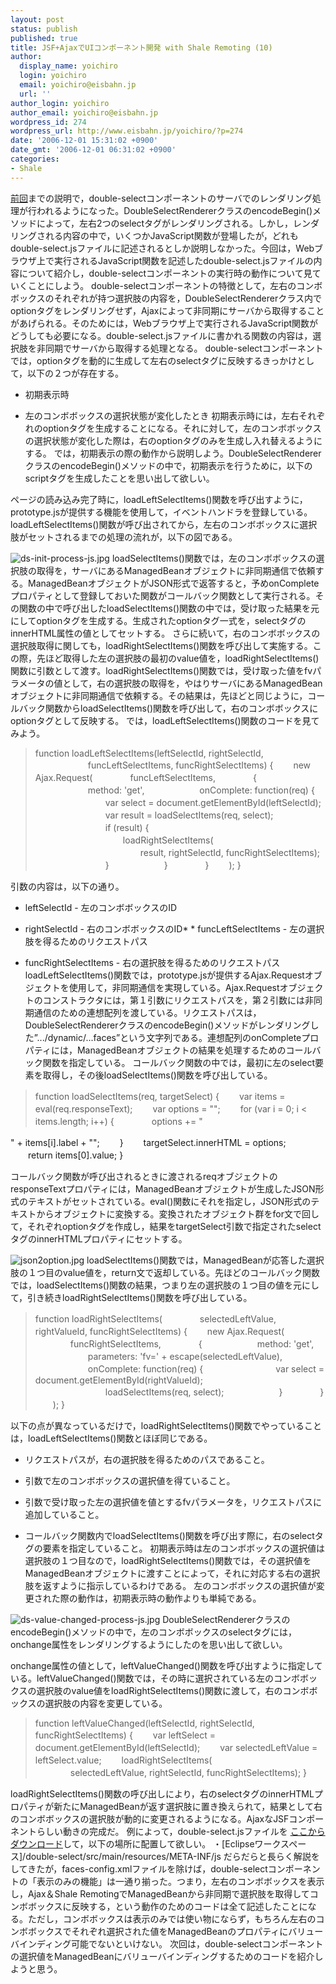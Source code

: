 ```yaml
---
layout: post
status: publish
published: true
title: JSF+AjaxでUIコンポーネント開発 with Shale Remoting (10)
author:
  display_name: yoichiro
  login: yoichiro
  email: yoichiro@eisbahn.jp
  url: ''
author_login: yoichiro
author_email: yoichiro@eisbahn.jp
wordpress_id: 274
wordpress_url: http://www.eisbahn.jp/yoichiro/?p=274
date: '2006-12-01 15:31:02 +0900'
date_gmt: '2006-12-01 06:31:02 +0900'
categories:
- Shale
---
```


[前回](http://www.eisbahn.jp/yoichiro/2006/11/jsfajaxui_with_shale_remoting_8.html)までの説明で，double-selectコンポーネントのサーバでのレンダリング処理が行われるようになった。DoubleSelectRendererクラスのencodeBegin()メソッドによって，左右2つのselectタグがレンダリングされる。しかし，レンダリングされる内容の中で，いくつかJavaScript関数が登場したが，どれもdouble-select.jsファイルに記述されるとしか説明しなかった。今回は，Webブラウザ上で実行されるJavaScript関数を記述したdouble-select.jsファイルの内容について紹介し，double-selectコンポーネントの実行時の動作について見ていくことにしよう。
double-selectコンポーネントの特徴として，左右のコンボボックスのそれぞれが持つ選択肢の内容を，DoubleSelectRendererクラス内でoptionタグをレンダリングせず，Ajaxによって非同期にサーバから取得することがあげられる。そのためには，Webブラウザ上で実行されるJavaScript関数がどうしても必要になる。double-select.jsファイルに書かれる関数の内容は，選択肢を非同期でサーバから取得する処理となる。
double-selectコンポーネントでは，optionタグを動的に生成して左右のselectタグに反映するきっかけとして，以下の２つが存在する。

* 初期表示時

* 左のコンボボックスの選択状態が変化したとき
初期表示時には，左右それぞれのoptionタグを生成することになる。それに対して，左のコンボボックスの選択状態が変化した際は，右のoptionタグのみを生成し入れ替えるようにする。
では，初期表示の際の動作から説明しよう。DoubleSelectRendererクラスのencodeBegin()メソッドの中で，初期表示を行うために，以下のscriptタグを生成したことを思い出して欲しい。


ページの読み込み完了時に，loadLeftSelectItems()関数を呼び出すように，prototype.jsが提供する機能を使用して，イベントハンドラを登録している。
loadLeftSelectItems()関数が呼び出されてから，左右のコンボボックスに選択肢がセットされるまでの処理の流れが，以下の図である。

![ds-init-process-js.jpg](http://www.eisbahn.jp/yoichiro/images/ds-init-process-js.jpg)
loadSelectItems()関数では，左のコンボボックスの選択肢の取得を，サーバにあるManagedBeanオブジェクトに非同期通信で依頼する。ManagedBeanオブジェクトがJSON形式で返答すると，予めonCompleteプロパティとして登録しておいた関数がコールバック関数として実行される。その関数の中で呼び出したloadSelectItems()関数の中では，受け取った結果を元にしてoptionタグを生成する。生成されたoptionタグ一式を，selectタグのinnerHTML属性の値としてセットする。
さらに続いて，右のコンボボックスの選択肢取得に関しても，loadRightSelectItems()関数を呼び出して実施する。この際，先ほど取得した左の選択肢の最初のvalue値を，loadRightSelectItems()関数に引数として渡す。loadRightSelectItems()関数では，受け取った値をfvパラメータの値として，右の選択肢の取得を，やはりサーバにあるManagedBeanオブジェクトに非同期通信で依頼する。その結果は，先ほどと同じように，コールバック関数からloadSelectItems()関数を呼び出して，右のコンボボックスにoptionタグとして反映する。
では，loadLeftSelectItems()関数のコードを見てみよう。

>function loadLeftSelectItems(leftSelectId, rightSelectId,
　　　　　　funcLeftSelectItems, funcRightSelectItems) {
　　new Ajax.Request(
　　　　funcLeftSelectItems,
　　　　{
　　　　　　method: 'get',
　　　　　　onComplete: function(req) {
　　　　　　　　var select = document.getElementById(leftSelectId);
　　　　　　　　var result = loadSelectItems(req, select);
　　　　　　　　if (result) {
　　　　　　　　　　loadRightSelectItems(
　　　　　　　　　　　　result, rightSelectId, funcRightSelectItems);
　　　　　　　　}
　　　　　　}
　　　　}
　　);
}

引数の内容は，以下の通り。

* leftSelectId - 左のコンボボックスのID

* rightSelectId - 右のコンボボックスのID* * funcLeftSelectItems - 左の選択肢を得るためのリクエストパス

* funcRightSelectItems - 右の選択肢を得るためのリクエストパス
loadLeftSelectItems()関数では，prototype.jsが提供するAjax.Requestオブジェクトを使用して，非同期通信を実現している。Ajax.Requestオブジェクトのコンストラクタには，第１引数にリクエストパスを，第２引数には非同期通信のための連想配列を渡している。リクエストパスは，DoubleSelectRendererクラスのencodeBegin()メソッドがレンダリングした”.../dynamic/...faces”という文字列である。連想配列のonCompleteプロパティには，ManagedBeanオブジェクトの結果を処理するためのコールバック関数を指定している。
コールバック関数の中では，最初に左のselect要素を取得し，その後loadSelectItems()関数を呼び出している。

>function loadSelectItems(req, targetSelect) {
　　var items = eval(req.responseText);
　　var options = "";
　　for (var i = 0; i < items.length; i++) {
　　　　options += "

" + items[i].label + "";
　　}
　　targetSelect.innerHTML = options;
　　return items[0].value;
}

コールバック関数が呼び出されるときに渡されるreqオブジェクトのresponseTextプロパティには，ManagedBeanオブジェクトが生成したJSON形式のテキストがセットされている。eval()関数にそれを指定し，JSON形式のテキストからオブジェクトに変換する。変換されたオブジェクト群をfor文で回して，それぞれoptionタグを作成し，結果をtargetSelect引数で指定されたselectタグのinnerHTMLプロパティにセットする。

![json2option.jpg](http://www.eisbahn.jp/yoichiro/images/json2option.jpg)
loadSelectItems()関数では，ManagedBeanが応答した選択肢の１つ目のvalue値を，return文で返却している。先ほどのコールバック関数では，loadSelectItems()関数の結果，つまり左の選択肢の１つ目の値を元にして，引き続きloadRightSelectItems()関数を呼び出している。

>function loadRightSelectItems(
　　　　selectedLeftValue, rightValueId, funcRightSelectItems) {
　　new Ajax.Request(
　　　　funcRightSelectItems,
　　　　{
　　　　　　method: 'get',
　　　　　　parameters: 'fv=' + escape(selectedLeftValue),
　　　　　　onComplete: function(req) {
　　　　　　　　var select = document.getElementById(rightValueId);
　　　　　　　　loadSelectItems(req, select);
　　　　　　}
　　　　}
　　);
}

以下の点が異なっているだけで，loadRightSelectItems()関数でやっていることは，loadLeftSelectItems()関数とほぼ同じである。

* リクエストパスが，右の選択肢を得るためのパスであること。

* 引数で左のコンボボックスの選択値を得ていること。

* 引数で受け取った左の選択値を値とするfvパラメータを，リクエストパスに追加していること。

* コールバック関数内でloadSelectItems()関数を呼び出す際に，右のselectタグの要素を指定していること。
初期表示時は左のコンボボックスの選択値は選択肢の１つ目なので，loadRightSelectItems()関数では，その選択値をManagedBeanオブジェクトに渡すことによって，それに対応する右の選択肢を返すように指示しているわけである。
左のコンボボックスの選択値が変更された際の動作は，初期表示時の動作よりも単純である。

![ds-value-changed-process-js.jpg](http://www.eisbahn.jp/yoichiro/images/ds-value-changed-process-js.jpg)
DoubleSelectRendererクラスのencodeBegin()メソッドの中で，左のコンボボックスのselectタグには，onchange属性をレンダリングするようにしたのを思い出して欲しい。


onchange属性の値として，leftValueChanged()関数を呼び出すように指定している。leftValueChanged()関数では，その時に選択されている左のコンボボックスの選択肢のvalue値をloadRightSelectItems()関数に渡して，右のコンボボックスの選択肢の内容を変更している。

>function leftValueChanged(leftSelectId, rightSelectId, funcRightSelectItems) {
　　var leftSelect = document.getElementById(leftSelectId);
　　var selectedLeftValue = leftSelect.value;
　　loadRightSelectItems(
　　　　selectedLeftValue, rightSelectId, funcRightSelectItems);
}

loadRightSelectItems()関数の呼び出しにより，右のselectタグのinnerHTMLプロパティが新たにManagedBeanが返す選択肢に置き換えられて，結果として右のコンボボックスの選択肢が動的に変更されるようになる。AjaxなJSFコンポーネントらしい動きの完成だ。
例によって，double-select.jsファイルを
[ここからダウンロード](http://www.eisbahn.jp/yoichiro/double-select/double-select.js)して，以下の場所に配置して欲しい。
・[Eclipseワークスペース]/double-select/src/main/resources/META-INF/js
だらだらと長らく解説をしてきたが，faces-config.xmlファイルを除けば，double-selectコンポーネントの「表示のみの機能」は一通り揃った。つまり，左右のコンボボックスを表示し，Ajax＆Shale RemotingでManagedBeanから非同期で選択肢を取得してコンボボックスに反映する，という動作のためのコードは全て記述したことになる。ただし，コンボボックスは表示のみでは使い物にならず，もちろん左右のコンボボックスでそれぞれ選択された値をManagedBeanのプロパティにバリューバインディング可能でないといけない。
次回は，double-selectコンポーネントの選択値をManagedBeanにバリューバインディングするためのコードを紹介しようと思う。

